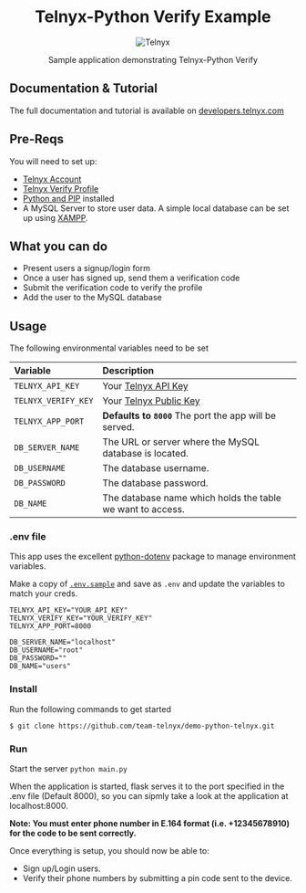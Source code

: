 <div align="center">

# Telnyx-Python Verify Example

![Telnyx](../logo-dark.png)

Sample application demonstrating Telnyx-Python Verify

</div>

## Documentation & Tutorial

The full documentation and tutorial is available on [developers.telnyx.com](https://developers.telnyx.com/docs/v2/development/dev-env-setup?lang=dotnet&utm_source=referral&utm_medium=github_referral&utm_campaign=cross-site-link)

## Pre-Reqs

You will need to set up:

* [Telnyx Account](https://telnyx.com/sign-up?utm_source=referral&utm_medium=github_referral&utm_campaign=cross-site-link)
* [Telnyx Verify Profile](https://portal.telnyx.com/#/app/verify/profiles)
* [Python and PIP](https://developers.telnyx.com/docs/v2/development/dev-env-setup?lang=python) installed
* A MySQL Server to store user data. A simple local database can be set up using [XAMPP](https://www.apachefriends.org/index.html).

## What you can do

* Present users a signup/login form
* Once a user has signed up, send them a verification code
* Submit the verification code to verify the profile
* Add the user to the MySQL database

## Usage

The following environmental variables need to be set

| Variable               | Description                                                                                                                                              |
|:-----------------------|:---------------------------------------------------------------------------------------------------------------------------------------------------------|
| `TELNYX_API_KEY`       | Your [Telnyx API Key](https://portal.telnyx.com/#/app/api-keys?utm_source=referral&utm_medium=github_referral&utm_campaign=cross-site-link)              |
| `TELNYX_VERIFY_KEY`    | Your [Telnyx Public Key](https://portal.telnyx.com/#/app/account/public-key?utm_source=referral&utm_medium=github_referral&utm_campaign=cross-site-link) |
| `TELNYX_APP_PORT`      | **Defaults to `8000`** The port the app will be served.                                                                                                  |
| `DB_SERVER_NAME`       | The URL or server where the MySQL database is located.                                                                                                   |
| `DB_USERNAME`          | The database username.                                                                                                                                   |
| `DB_PASSWORD`          | The database password.                                                                                                                                   |
| `DB_NAME`              | The database name which holds the table we want to access.                                                                                               |
### .env file

This app uses the excellent [python-dotenv](https://github.com/theskumar/python-dotenv) package to manage environment variables.

Make a copy of [`.env.sample`](./.env.sample) and save as `.env` and update the variables to match your creds.

```
TELNYX_API_KEY="YOUR_API_KEY"
TELNYX_VERIFY_KEY="YOUR_VERIFY_KEY"
TELNYX_APP_PORT=8000

DB_SERVER_NAME="localhost"
DB_USERNAME="root"
DB_PASSWORD=""
DB_NAME="users"
```

### Install

Run the following commands to get started

```
$ git clone https://github.com/team-telnyx/demo-python-telnyx.git
```

### Run

Start the server `python main.py`

When the application is started, flask serves it to the port specified in the .env file (Default 8000), so you can sipmly take a look at the application at localhost:8000.

**Note: You must enter phone number in E.164 format (i.e. +12345678910) for the code to be sent correctly.**

Once everything is setup, you should now be able to:
* Sign up/Login users.
* Verify their phone numbers by submitting a pin code sent to the device.
